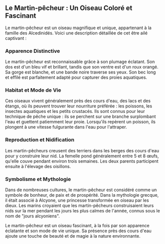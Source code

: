 ## Le Martin-pêcheur : Un Oiseau Coloré et Fascinant

Le martin-pêcheur est un oiseau magnifique et unique, appartenant à la famille des Alcedinidés. Voici une description détaillée de cet être ailé captivant :

### Apparence Distinctive

Le martin-pêcheur est reconnaissable grâce à son plumage éclatant. Son dos est d'un bleu vif et brillant, tandis que son ventre est d'un roux orangé. Sa gorge est blanche, et une bande noire traverse ses yeux. Son bec long et effilé est parfaitement adapté pour capturer des proies aquatiques.

### Habitat et Mode de Vie

Ces oiseaux vivent généralement près des cours d'eau, des lacs et des étangs, où ils peuvent trouver leur nourriture préférée : les poissons, les insectes aquatiques et les petits crustacés. Ils sont connus pour leur technique de pêche unique : ils se perchent sur une branche surplombant l'eau et guettent patiemment leur proie. Lorsqu'ils repèrent un poisson, ils plongent à une vitesse fulgurante dans l'eau pour l'attraper.

### Reproduction et Nidification

Les martin-pêcheurs creusent des terriers dans les berges des cours d'eau pour y construire leur nid. La femelle pond généralement entre 5 et 8 œufs, qu'elle couve pendant environ trois semaines. Les deux parents participent ensuite à l'élevage des oisillons.

### Symbolisme et Mythologie

Dans de nombreuses cultures, le martin-pêcheur est considéré comme un symbole de bonheur, de paix et de prospérité. Dans la mythologie grecque, il était associé à Alcyone, une princesse transformée en oiseau par les dieux. Les marins croyaient que les martin-pêcheurs construisaient leurs nids sur la mer pendant les jours les plus calmes de l'année, connus sous le nom de "jours alcyoniens".

Le martin-pêcheur est un oiseau fascinant, à la fois par son apparence éclatante et son mode de vie unique. Sa présence près des cours d'eau ajoute une touche de beauté et de magie à la nature environnante.